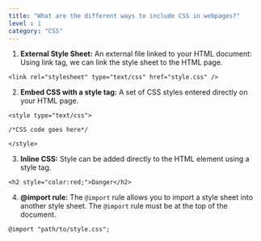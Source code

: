 ```yaml
---
title: "What are the different ways to include CSS in webpages?"
level : 1
category: "CSS"
---
```

1. **External Style Sheet:** An external file linked to your HTML document: Using link tag, we can link the style sheet to the HTML page.

```
<link rel="stylesheet" type="text/css" href="style.css" />

```
2. **Embed CSS with a style tag:** A set of CSS styles entered directly on your HTML page.

```
<style type="text/css">

/*CSS code goes here*/

</style>
```

3. **Inline CSS:** Style can be added directly to the HTML element using a style tag.

```
<h2 style="color:red;">Danger</h2>

```
4. **@import rule:** The `@import` rule allows you to import a style sheet into another style sheet. The `@import` rule must be at the top of the document.

```
@import "path/to/style.css";

```